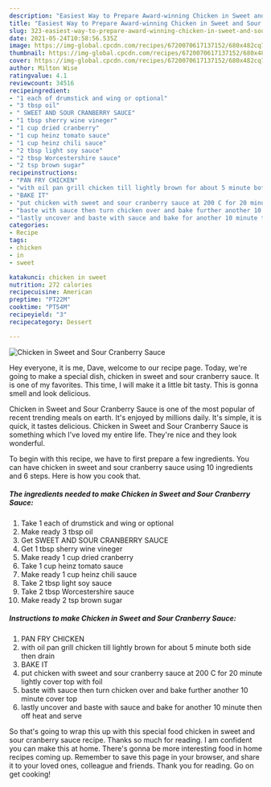 ```yaml
---
description: "Easiest Way to Prepare Award-winning Chicken in Sweet and Sour Cranberry Sauce"
title: "Easiest Way to Prepare Award-winning Chicken in Sweet and Sour Cranberry Sauce"
slug: 323-easiest-way-to-prepare-award-winning-chicken-in-sweet-and-sour-cranberry-sauce
date: 2021-05-24T10:58:56.535Z
image: https://img-global.cpcdn.com/recipes/6720070617137152/680x482cq70/chicken-in-sweet-and-sour-cranberry-sauce-recipe-main-photo.jpg
thumbnail: https://img-global.cpcdn.com/recipes/6720070617137152/680x482cq70/chicken-in-sweet-and-sour-cranberry-sauce-recipe-main-photo.jpg
cover: https://img-global.cpcdn.com/recipes/6720070617137152/680x482cq70/chicken-in-sweet-and-sour-cranberry-sauce-recipe-main-photo.jpg
author: Milton Wise
ratingvalue: 4.1
reviewcount: 34516
recipeingredient:
- "1 each of drumstick and wing or optional"
- "3 tbsp oil"
- " SWEET AND SOUR CRANBERRY SAUCE"
- "1 tbsp sherry wine vineger"
- "1 cup dried cranberry"
- "1 cup heinz tomato sauce"
- "1 cup heinz chili sauce"
- "2 tbsp light soy sauce"
- "2 tbsp Worcestershire sauce"
- "2 tsp brown sugar"
recipeinstructions:
- "PAN FRY CHICKEN"
- "with oil pan grill chicken till lightly brown for about 5 minute both side then drain"
- "BAKE IT"
- "put chicken with sweet and sour cranberry sauce at 200 C for 20 minute lightly cover top with foil"
- "baste with sauce then turn chicken over and bake further another 10 minute cover top"
- "lastly uncover and baste with sauce and bake for another 10 minute then off heat and serve"
categories:
- Recipe
tags:
- chicken
- in
- sweet

katakunci: chicken in sweet 
nutrition: 272 calories
recipecuisine: American
preptime: "PT22M"
cooktime: "PT54M"
recipeyield: "3"
recipecategory: Dessert

---
```



![Chicken in Sweet and Sour Cranberry Sauce](https://img-global.cpcdn.com/recipes/6720070617137152/680x482cq70/chicken-in-sweet-and-sour-cranberry-sauce-recipe-main-photo.jpg)

Hey everyone, it is me, Dave, welcome to our recipe page. Today, we're going to make a special dish, chicken in sweet and sour cranberry sauce. It is one of my favorites. This time, I will make it a little bit tasty. This is gonna smell and look delicious.



Chicken in Sweet and Sour Cranberry Sauce is one of the most popular of recent trending meals on earth. It's enjoyed by millions daily. It's simple, it is quick, it tastes delicious. Chicken in Sweet and Sour Cranberry Sauce is something which I've loved my entire life. They're nice and they look wonderful.


To begin with this recipe, we have to first prepare a few ingredients. You can have chicken in sweet and sour cranberry sauce using 10 ingredients and 6 steps. Here is how you cook that.

<!--inarticleads1-->

##### The ingredients needed to make Chicken in Sweet and Sour Cranberry Sauce:

1. Take 1 each of drumstick and wing or optional
1. Make ready 3 tbsp oil
1. Get  SWEET AND SOUR CRANBERRY SAUCE
1. Get 1 tbsp sherry wine vineger
1. Make ready 1 cup dried cranberry
1. Take 1 cup heinz tomato sauce
1. Make ready 1 cup heinz chili sauce
1. Take 2 tbsp light soy sauce
1. Take 2 tbsp Worcestershire sauce
1. Make ready 2 tsp brown sugar




<!--inarticleads2-->

##### Instructions to make Chicken in Sweet and Sour Cranberry Sauce:

1. PAN FRY CHICKEN
1. with oil pan grill chicken till lightly brown for about 5 minute both side then drain
1. BAKE IT
1. put chicken with sweet and sour cranberry sauce at 200 C for 20 minute lightly cover top with foil
1. baste with sauce then turn chicken over and bake further another 10 minute cover top
1. lastly uncover and baste with sauce and bake for another 10 minute then off heat and serve




So that's going to wrap this up with this special food chicken in sweet and sour cranberry sauce recipe. Thanks so much for reading. I am confident you can make this at home. There's gonna be more interesting food in home recipes coming up. Remember to save this page in your browser, and share it to your loved ones, colleague and friends. Thank you for reading. Go on get cooking!
